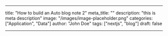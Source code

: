 
---
title: "How to build an Auto blog note 2"
meta_title: ""
description: "this is meta description"
image: "/images/image-placeholder.png"
categories: ["Application", "Data"]
author: "John Doe"
tags: ["nextjs", "blog"]
draft: false

---

